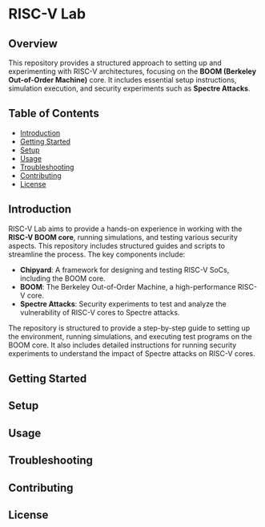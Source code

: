 # RISC-V Lab

## Overview
This repository provides a structured approach to setting up and experimenting with RISC-V architectures, focusing on the **BOOM (Berkeley Out-of-Order Machine)** core. It includes essential setup instructions, simulation execution, and security experiments such as **Spectre Attacks**.

## Table of Contents
- [Introduction](#introduction)
- [Getting Started](#getting-started)
- [Setup](#setup)
- [Usage](#usage)
- [Troubleshooting](#troubleshooting)
- [Contributing](#contributing)
- [License](#license)

## Introduction
RISC-V Lab aims to provide a hands-on experience in working with the **RISC-V BOOM core**, running simulations, and testing various security aspects. This repository includes structured guides and scripts to streamline the process. The key components include:
- **Chipyard**: A framework for designing and testing RISC-V SoCs, including the BOOM core.
- **BOOM**: The Berkeley Out-of-Order Machine, a high-performance RISC-V core.
- **Spectre Attacks**: Security experiments to test and analyze the vulnerability of RISC-V cores to Spectre attacks.

The repository is structured to provide a step-by-step guide to setting up the environment, running simulations, and executing test programs on the BOOM core. It also includes detailed instructions for running security experiments to understand the impact of Spectre attacks on RISC-V cores.

## Getting Started


## Setup


## Usage


## Troubleshooting


## Contributing


## License


